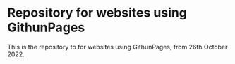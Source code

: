# Repository for websites using GithunPages

This is the repository to for websites using GithunPages, from 26th October 2022.
